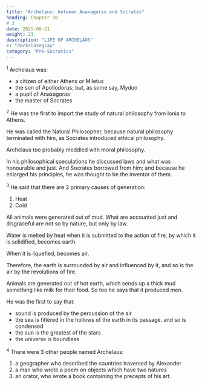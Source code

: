```yaml
---
title: "Archelaus: between Anaxagoras and Socrates"
heading: Chapter 10
# 3
date: 2025-08-21
weight: 23
description: "LIFE OF ARCHELAUS"
c: "darkslategray"
category: "Pre-Socratics"
---
```



<sup>1</sup> Archelaus was:
- a citizen of either Athens or Miletus
- the son of Apollodorus; but, as some say, Mydon
- a pupil of Anaxagoras
- the master of Socrates


<sup>2</sup> He was the first to import the study of natural philosophy from Ionia to Athens.

He was called the Natural Philosopher, because natural philosophy terminated with him, as Socrates introduced ethical philosophy. 

Archelaus too probably meddled with moral philosophy.

In his philosophical speculations he discussed laws and what was honourable and just. And Socrates borrowed from him; and because he enlarged his principles, he was thought to be the inventor of them.


<sup>3</sup> He said that there are 2 primary causes of generation: 

1. Heat
2. Cold

All animals were generated out of mud. What are accounted just and disgraceful are not so by nature, but only by law.

Water is melted by heat when it is submitted to the action of fire, by which it is solidified, becomes earth.

When it is liquefied, becomes air.

Therefore, the earth is surrounded by air and influenced by it, and so is the air by the revolutions of fire. 

Animals are generated out of hot earth, which sends up a thick mud something like milk for their food. So too he says that it produced men.

He was the first to say that:
- sound is produced by the percussion of the air
- the sea is filtered in the hollows of the earth in its passage, and so is condensed
- the sun is the greatest of the stars
- the universe is boundless


<sup>4</sup> There were 3 other people named Archelaus:

1. a geographer who described the countries traversed by Alexander
2. a man who wrote a poem on objects which have two natures
3. an orator, who wrote a book containing the precepts of his art.



